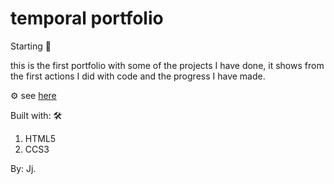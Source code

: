 # temporal portfolio 
Starting 🚀

this is the first portfolio with some of the projects I have done, it shows from the first actions I did with code and the progress I have made.

⚙️ see [here](https://johnrodriguezm.github.io/repository_porta/)

Built with: 🛠️

1. HTML5
2. CCS3


By: Jj.
